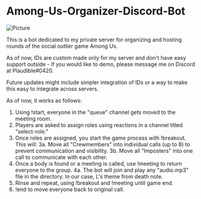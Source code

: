# Among-Us-Organizer-Discord-Bot
![Picture](https://i.imgur.com/hyOY9VN.png)

This is a bot dedicated to my private server for organizing and hosting rounds of the social outlier game Among Us.

As of now, IDs are custom made only for my server and don't have easy support outside - if you would like to demo,
please message me on Discord at Plaudible#0420. 

Future updates might include simpler integration of IDs or a way to make this easy to integrate across servers.

As of now, it works as follows:

1. Using !start, everyone in the "queue" channel gets moved to the meeting room.
2. Players are asked to assign roles using reactions in a channel titled "select-role."
3. Once roles are assigned, you start the game process with !breakout. This will:
    3a. Move all "Crewmembers" into individual calls (up to 8) to prevent communication and visibility.
    3b. Move all "Imposters" into one call to communicate with each other.
4. Once a body is found or a meeting is called, use !meeting to return everyone to the group.
    4a. The bot will join and play any "audio.mp3" file in the directory. In our case, L's theme from death note.
5. Rinse and repeat, using !breakout and !meeting until game end.
6. !end to move everyone back to original call.
